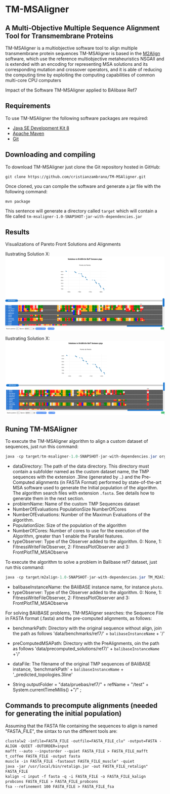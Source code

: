 # TM-MSAligner
## A Multi-Objective Multiple Sequence Alignment Tool for Transmembrane Proteins

TM-MSAligner is a multiobjective software tool to align multiple transmembrane protein sequences
TM-MSAligner is based in the [M2Align](https://github.com/KhaosResearch/M2Align) software,
which use the reference multiobjective metaheuristics NSGAII and is extended with an encoding 
for representing MSA solutions and its corresponding mutation and crossover operators, and it is able of reducing the computing time by exploiting the computing capabilities of common multi-core CPU computers

Impact of the Software TM-MSAligner applied to BAlibase Ref7

## Requirements
To use TM-MSAligner the following software packages are required:
* [Java SE Development Kit 8](http://www.oracle.com/technetwork/java/javase/downloads/jdk8-downloads-2133151.html?ssSourceSiteId=otnes)
* [Apache Maven](https://maven.apache.org/)
* [Git](https://git-scm.com/)

## Downloading and compiling
To download TM-MSAligner just clone the Git repository hosted in GitHub:
```
git clone https://github.com/cristianzambrano/TM-MSAligner.git
```
Once cloned, you can compile the software and generate a jar file with the following command:

```
mvn package
```

This sentence will generate a directory called `target` which will contain a file called `tm-msaligner-1.0-SNAPSHOT-jar-with-dependencies.jar`

## Results

Visualizations of Pareto Front Solutions and Alignments

Ilustrating  Solution X:
![Frente de Pareto](images/HtmlViewer1.png)

Ilustrating  Solution X:
![Frente de Pareto](images/HtmlViewer2.png)

## Runing TM-MSAligner

To execute the TM-MSAligner algorithm to align a custom dataset of sequences, just run this command:

``` java
java -cp target/tm-msaligner-1.0-SNAPSHOT-jar-with-dependencies.jar org.uma.khaos.tm_msaligner.test.TM_M2Align_Runner dataDirectory problemName NumberOfEvaluations PopulationSize NumberOfCores typeObserver 
```
* dataDirectory: The path of the data directory. This directory must contain a subfolder named as the custom dataset name, 
the TMP sequences with the extension .3line (generated by ..) and the Pre-Computed alignments (in FASTA Format) performed by state-of-the-art MSA software used to generate the Initial population of the algorithm. 
The algorithm search files with extension `.fasta`. See details how to generate them in the next section.
* problemName: Name of the custom TMP Sequences dataset
* NumberOfEvaluations PopulationSize NumberOfCores 
* NumberOfEvaluations: Number of the Maximun Evaluations of the algorithm.
* PopulationSize: Size of the population of the algorithm
* NumberOfCores: Number of cores to use for the execution of the Algorithm, greater than 1 enable the Parallel features.
* typeObserver: Type of the Observer added to the algorithm. 0: None, 1: FitnessWriteFileObserver, 2: FitnessPlotObserver and 3: FrontPlotTM_MSAObserve

To execute the algorithm to solve a problem in Balibase ref7 dataset, just run this command:

``` java
java -cp target/m2align-1.0-SNAPSHOT-jar-with-dependencies.jar TM_M2AlignBAliBASETest_Runner balibaseInstanceName dataDirectory NumberOfEvaluations PopulationSize NumberOfCores
```
* balibaseInstanceName: the BAliBASE instance name, for instance `photo`.
* typeObserver: Type of the Observer added to the algorithm. 0: None, 1: FitnessWriteFileObserver, 2: FitnessPlotObserver and 3: FrontPlotTM_MSAObserve

For solving BAliBASE problems, TM-MSAligner searches: the Sequence File in FASTA format (.fasta) and the pre-computed alignments, as follows:

* benchmarkPath: Directory with the original sequence without align, join the path as follows 'data/benchmarks/ref7/' + `balibaseInstanceName` + '/'
* preComputedMSAPath: Directory with the PreAlignments, oin the path as follows 'data/precomputed_solutions/ref7/' + `balibaseInstanceName` +'/'
* dataFile: The filename of the original TMP sequences of BAliBASE instance, 'benchmarkPath' + `balibaseInstanceName` + '_predicted_topologies.3line'

* String outputFolder = "data/pruebas/ref7/" + refName + "/test" + System.currentTimeMillis() +"/" ;

## Commands to precompute alignments (needed for generating the initial population)
Assuming that the FASTA file containing the sequences to align is named "FASTA_FILE", the sintax to run the different tools are:
```
clustalw2 -infile=FASTA_FILE -outfile=FASTA_FILE_clu" -output=FASTA -ALIGN -QUIET -OUTORDER=input
mafft --auto --inputorder --quiet FASTA_FILE > FASTA_FILE_mafft
t_coffee FASTA_FILE -output fasta
muscle -in FASTA_FILE -fastaout FASTA_FILE_muscle" -quiet
java -jar /usr/local/bin/retalign.jar -out FASTA_FILE_retalign" FASTA_FILE
kalign -c input -f fasta -q -i FASTA_FILE -o FASTA_FILE_kalign
probcons FASTA_FILE > FASTA_FILE_probcons
fsa --refinement 100 FASTA_FILE > FASTA_FILE_fsa
